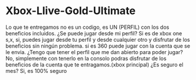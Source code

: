 # Xbox-Llive-Gold-Ultimate
Lo que te entregamos no es un codigo, es UN (PERFIL) con los dos beneficios incluidos.  ¿Se puede jugar desde mi perfil? Si es de xbox one s,x, si, puedes jugar desde tu perfil y desde cualquier otro y disfrutar de los beneficios sin ningún problema. si es 360 puede jugar con la cuenta que se le envia.  ¿Tengo que tener el perfil que me dan abierto para poder jugar? No, simplemente con tenerlo en la consolo podras disfrutar de los beneficios de la cuenta que te entragamos.(xbox principal)  ¿Es seguro el mes? Si, es 100% seguro 
